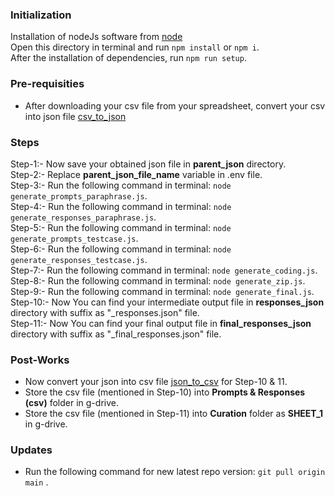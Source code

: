 ### Initialization
Installation of nodeJs software from [node](https://nodejs.org/en/download)  
Open this directory in terminal and run `npm install` or `npm i`.    
After the installation of dependencies, run `npm run setup`.  

### Pre-requisities
- After downloading your csv file from your spreadsheet, convert your csv into json file [csv_to_json](https://data.page/csv/json)  

### Steps
Step-1:- Now save your obtained json file in **parent_json** directory.  
Step-2:- Replace **parent_json_file_name** variable in .env file.  
Step-3:- Run the following command in terminal: ` node generate_prompts_paraphrase.js `.  
Step-4:- Run the following command in terminal: ` node generate_responses_paraphrase.js `.  
Step-5:- Run the following command in terminal: ` node generate_prompts_testcase.js `.  
Step-6:- Run the following command in terminal: ` node generate_responses_testcase.js `.  
Step-7:- Run the following command in terminal: ` node generate_coding.js `.  
Step-8:- Run the following command in terminal: ` node generate_zip.js `.  
Step-9:- Run the following command in terminal: ` node generate_final.js `.  
Step-10:- Now You can find your intermediate output file in **responses_json** directory with suffix as "_responses.json" file.  
Step-11:- Now You can find your final output file in **final_responses_json** directory with suffix as "_final_responses.json" file.  

### Post-Works
- Now convert your json into csv file [json_to_csv](https://data.page/json/csv) for Step-10 & 11.  
- Store the csv file (mentioned in Step-10) into **Prompts & Responses (csv)** folder in g-drive.
- Store the csv file (mentioned in Step-11) into **Curation** folder as **SHEET_1** in g-drive.


### Updates
- Run the following command for new latest repo version: ` git pull origin main `  .